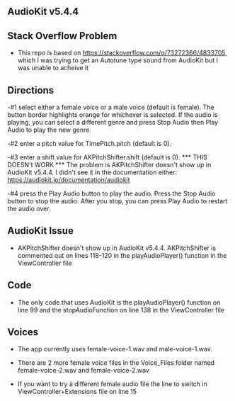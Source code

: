 ## AudioKit v5.4.4

## Stack Overflow Problem

- This repo is based on https://stackoverflow.com/q/73272366/4833705, which I was trying to get an Autotune type sound from AudioKit but I was unable to acheive it

## Directions

-#1 select either a female voice or a male voice (default is female). The button border highlights orange for whichever is selected. If the audio is playing, you can select a different genre and press Stop Audio then Play Audio to play the new genre.

-#2 enter a pitch value for TimePitch.pitch (default is 0).

-#3 enter a shift value for AKPitchShifter.shift (default is 0). *** THIS DOESN't WORK *** The problem is AKPitchShifter doesn't show up in AudioKit v5.4.4. I didn't see it in the documentation either: https://audiokit.io/documentation/audiokit

-#4 press the Play Audio button to play the audio. Press the Stop Audio button to stop the audio. After you stop, you can press Play Audio to restart the audio over.

## AudioKit Issue

- AKPitchShifter doesn't show up in AudioKit v5.4.4. AKPitchShifter is commented out on lines 118-120 in the playAudioPlayer() function in the ViewController file

## Code

- The only code that uses AudioKit is the playAudioPlayer() function on line 99 and the stopAudioFunction on line 138 in the ViewController file

## Voices

- The app currently uses female-voice-1.wav and male-voice-1.wav.

- There are 2 more female voice files in the Voice_Files folder named female-voice-2.wav and female-voice-2.wav

- If you want to try a different female audio file the line to switch in ViewController+Extensions file on line 15
